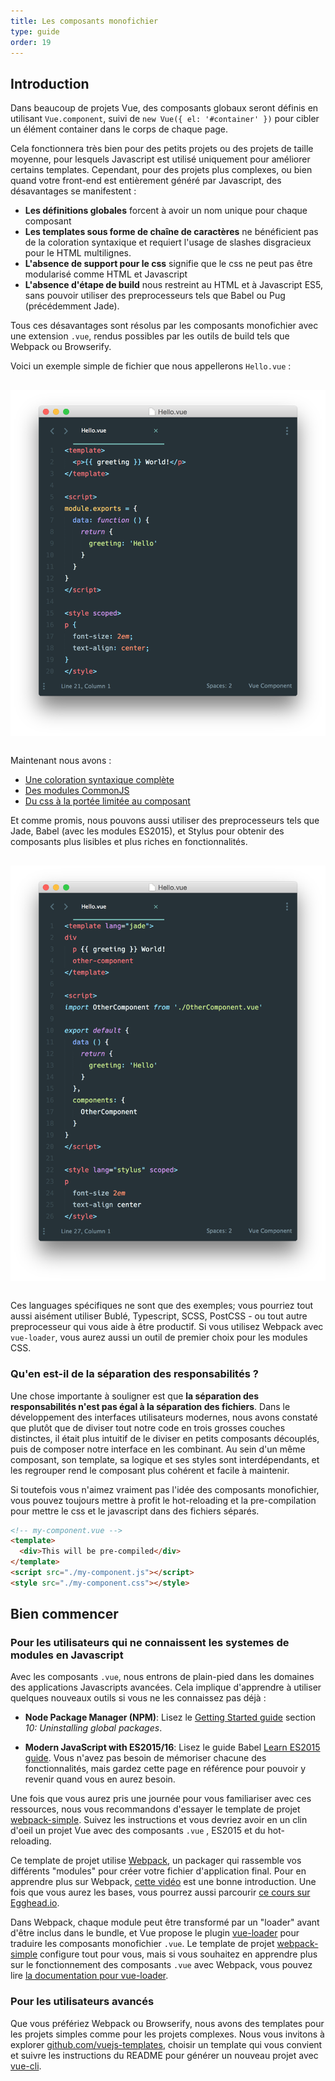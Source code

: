 ```yaml
---
title: Les composants monofichier
type: guide
order: 19
---
```


## Introduction

Dans beaucoup de projets Vue, des composants globaux seront définis en utilisant `Vue.component`, suivi de `new Vue({ el: '#container' })` pour cibler un élément container dans le corps de chaque page.

Cela fonctionnera très bien pour des petits projets ou des projets de taille moyenne, pour lesquels Javascript est utilisé uniquement pour améliorer certains templates. Cependant, pour des projets plus complexes, ou bien quand votre front-end est entièrement généré par Javascript, des désavantages se manifestent :

- **Les définitions globales** forcent à avoir un nom unique pour chaque composant
- **Les templates sous forme de chaîne de caractères** ne bénéficient pas de la coloration syntaxique et requiert l'usage de slashes disgracieux pour le HTML multilignes.
- **L'absence de support pour le css** signifie que le css ne peut pas être modularisé comme HTML et Javascript
- **L'absence d'étape de build** nous restreint au HTML et à Javascript ES5, sans pouvoir utiliser des preprocesseurs tels que Babel ou Pug (précédemment Jade).


Tous ces désavantages sont résolus par les composants monofichier avec une extension `.vue`, rendus possibles par les outils de build tels que Webpack ou Browserify.

Voici un exemple simple de fichier que nous appellerons `Hello.vue` :

<img src="/images/vue-component.png" style="display: block; margin: 30px auto">

Maintenant nous avons :

- [Une coloration syntaxique complète](https://github.com/vuejs/awesome-vue#syntax-highlighting)
- [Des modules CommonJS](https://webpack.github.io/docs/commonjs.html)
- [Du css à la portée limitée au composant](https://github.com/vuejs/vue-loader/blob/master/docs/en/features/scoped-css.md)

Et comme promis, nous pouvons aussi utiliser des preprocesseurs tels que Jade, Babel (avec les modules ES2015), et Stylus pour obtenir des composants plus lisibles et plus riches en fonctionnalités.

<img src="/images/vue-component-with-preprocessors.png" style="display: block; margin: 30px auto">

Ces languages spécifiques ne sont que des exemples; vous pourriez tout aussi aisément utiliser Bublé, Typescript, SCSS, PostCSS - ou tout autre preprocesseur qui vous aide à être productif. Si vous utilisez Webpack avec `vue-loader`, vous aurez aussi un outil de premier choix pour les modules CSS.

### Qu'en est-il de la séparation des responsabilités ?

Une chose importante à souligner est que **la séparation des responsabilités n'est pas égal à la séparation des fichiers**. Dans le développement des interfaces utilisateurs modernes, nous avons constaté que plutôt que de diviser tout notre code en trois grosses couches distinctes, il était plus intuitif de le diviser en petits composants découplés, puis de composer notre interface en les combinant. Au sein d'un même composant, son template, sa logique et ses styles sont interdépendants, et les regrouper rend le composant plus cohérent et facile à maintenir.

Si toutefois vous n'aimez vraiment pas l'idée des composants monofichier, vous pouvez toujours mettre à profit le hot-reloading et la pre-compilation pour mettre le css et le javascript dans des fichiers séparés.


``` html
<!-- my-component.vue -->
<template>
  <div>This will be pre-compiled</div>
</template>
<script src="./my-component.js"></script>
<style src="./my-component.css"></style>
```

## Bien commencer

### Pour les utilisateurs qui ne connaissent les systemes de modules en Javascript

Avec les composants `.vue`, nous entrons de plain-pied dans les domaines des applications Javascripts avancées. Cela implique d'apprendre à utiliser quelques nouveaux outils si vous ne les connaissez pas déjà :

- **Node Package Manager (NPM)**: Lisez le [Getting Started guide](https://docs.npmjs.com/getting-started/what-is-npm) section _10: Uninstalling global packages_.

- **Modern JavaScript with ES2015/16**: Lisez le guide Babel [Learn ES2015 guide](https://babeljs.io/docs/learn-es2015/). Vous n'avez pas besoin de mémoriser chacune des fonctionnalités, mais gardez cette page en référence pour pouvoir y revenir quand vous en aurez besoin.

Une fois que vous aurez pris une journée pour vous familiariser avec ces ressources, nous vous recommandons d'essayer le template de projet [webpack-simple](https://github.com/vuejs-templates/webpack-simple). Suivez les instructions et vous devriez avoir en un clin d'oeil un projet Vue avec des composants `.vue` , ES2015 et du hot-reloading.

Ce template de projet utilise [Webpack](https://webpack.github.io/), un packager qui rassemble vos différents "modules" pour créer votre fichier d'application final. Pour en apprendre plus sur Webpack, [cette vidéo](https://www.youtube.com/watch?v=WQue1AN93YU) est une bonne introduction. Une fois que vous aurez les bases, vous pourrez aussi parcourir [ce cours sur Egghead.io](https://egghead.io/courses/using-webpack-for-production-javascript-applications).

Dans Webpack, chaque module peut être transformé par un "loader" avant d'être inclus dans le bundle, et Vue propose le plugin [vue-loader](https://github.com/vuejs/vue-loader) pour traduire les composants monofichier `.vue`. Le template de projet [webpack-simple](https://github.com/vuejs-templates/webpack-simple) configure tout pour vous, mais si vous souhaitez en apprendre plus sur le fonctionnement des composants `.vue` avec Webpack, vous pouvez lire [la documentation pour vue-loader](https://vue-loader.vuejs.org).

### Pour les utilisateurs avancés

Que vous préfériez Webpack ou Browserify, nous avons des templates pour les projets simples comme pour les projets complexes. Nous vous invitons à explorer [github.com/vuejs-templates](https://github.com/vuejs-templates), choisir un template qui vous convient et suivre les instructions du README pour générer un nouveau projet avec [vue-cli](https://github.com/vuejs/vue-cli).

